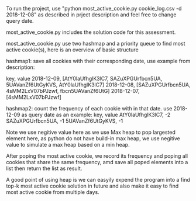 To run the project, use "python most_active_cookie.py cookie_log.csv -d 2018-12-08" as described in prject description and feel free to change query date.

most_active_cookie.py includes the solution code for this assessment.

most_active_cookie.py use two hashmap and a priority queue to find most active cookie(s), here is an overview of basic structure

hashmap1: save all cookies with their corresponding date, use example from description:

  key,        value
  2018-12-09, [AtY0laUfhglK3lC7, SAZuXPGUrfbcn5UA, 5UAVanZf6UtGyKVS, AtY0laUfhglK3lC7]
  2018-12-08, [SAZuXPGUrfbcn5UA, 4sMM2LxV07bPJzwf, fbcn5UAVanZf6UtG]
  2018-12-07, [4sMM2LxV07bPJzwf]
  
hashmap2: count the frequency of each cookie with in that date. use 2018-12-09 as query date as an example:
  key,              value
  AtY0laUfhglK3lC7, -2
  SAZuXPGUrfbcn5UA, -1
  5UAVanZf6UtGyKVS, -1
  
Note we use negitive value here as we use Max heap to pop largested element here, as python do not have build-in max heap, we use negitive value to simulate a max heap based on a min heap.

After poping the most active cookie, we record its frequency and poping all cookies that share the same frequency, amd save all poped elements into a list then return the list as result.

A good point of using heap is we can easyily expend the program into a find top-k most active cookie solution in future and also make it easy to find most active cookie from multiple days.




  



